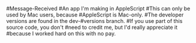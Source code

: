  #Message-Received
#An app I'm making in AppleScript
#This can only be used by Mac users, because #AppleScript is Mac-only.
#The developer versions are found in the dev-#versions branch.
#If you use part of this source code, you don't #need to credit me, but I'd really appreciate it #because I worked hard on this with no pay.
